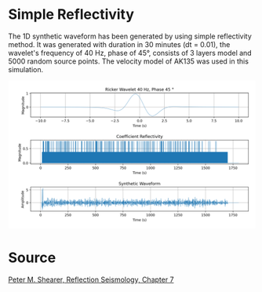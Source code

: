 # Simple Reflectivity
The 1D synthetic waveform has been generated by using simple reflectivity method. It was generated with duration in 30 minutes (dt = 0.01), the wavelet's frequency of 40 Hz, phase of 45&#176;, consists of 3 layers model and 5000 random source points. The velocity model of AK135 was used in this simulation.

![fig](https://github.com/auliakhalqillah/simple_reflectivity/blob/main/Synth5.png)

# Source
[Peter M. Shearer, Reflection Seismology, Chapter 7](http://www.soest.hawaii.edu/GG/FACULTY/smithkonter/GG631/other/IntroSeis_Shearer_Ch7.pdf)
